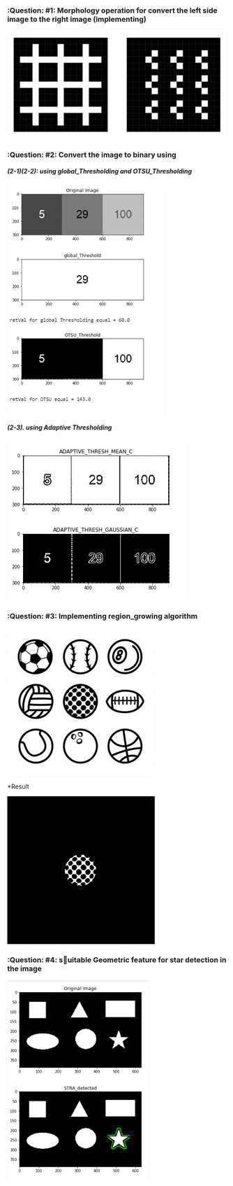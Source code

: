 ### :Question: #1: Morphology operation for convert the left side image to the right image (implementing)

![](pic/morphology%20operation.PNG)

### :Question: #2: Convert the image to binary using 

##### (2-1)(2-2): using global_Thresholding and OTSU_Thresholding

![](pic/OTSU-GLOBAL-thresholding.PNG)

##### (2-3). using Adaptive Thresholding

![](pic/adaptive_thresholding.PNG)

### :Question: #3: Implementing region_growing algorithm 

![](pic/Balls.jpg)

*Result 

![](pic/region_growing.jpg)

### :Question: #4: sُuitable Geometric feature  for star detection in the image 

![](pic/star-detection.PNG)




